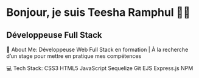 # Bonjour, je suis Teesha Ramphul 👋🏽
## Développeuse Full Stack

💫 About Me:
Développeuse Web Full Stack en formation | À la recherche d’un stage pour mettre en pratique mes compétences

💻 Tech Stack:
CSS3 HTML5 JavaScript Sequelize Git EJS Express.js NPM


